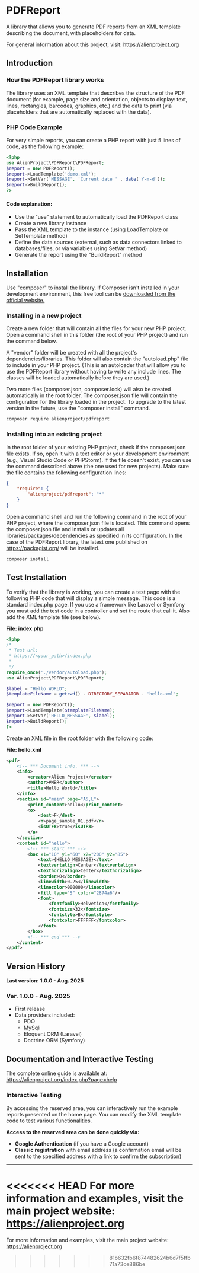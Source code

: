 # PDFReport

A library that allows you to generate PDF reports from an XML template describing the document, with placeholders for data.

For general information about this project, visit: https://alienproject.org

## Introduction

### How the PDFReport library works

The library uses an XML template that describes the structure of the PDF document (for example, page size and orientation, objects to display: text, lines, rectangles, barcodes, graphics, etc.) and the data to print (via placeholders that are automatically replaced with the data).

### PHP Code Example

For very simple reports, you can create a PHP report with just 5 lines of code, as the following example:

```php
<?php
use AlienProject\PDFReport\PDFReport;
$report = new PDFReport();
$report->LoadTemplate('demo.xml');
$report->SetVar('MESSAGE', 'Current date ' . date('Y-m-d'));
$report->BuildReport();
?>
```

#### Code explanation:
- Use the "use" statement to automatically load the PDFReport class
- Create a new library instance
- Pass the XML template to the instance (using LoadTemplate or SetTemplate method)
- Define the data sources (external, such as data connectors linked to databases/files, or via variables using SetVar method)
- Generate the report using the "BuildReport" method

## Installation

Use "composer" to install the library. If Composer isn't installed in your development environment, this free tool can be [downloaded from the official website.](https://getcomposer.org/)

### Installing in a new project

Create a new folder that will contain all the files for your new PHP project. Open a command shell in this folder (the root of your PHP project) and run the command below.

A "vendor" folder will be created with all the project's dependencies/libraries. This folder will also contain the "autoload.php" file to include in your PHP project. (This is an autoloader that will allow you to use the PDFReport library without having to write any include lines. The classes will be loaded automatically before they are used.)

Two more files (composer.json, composer.lock) will also be created automatically in the root folder. The composer.json file will contain the configuration for the library loaded in the project. To upgrade to the latest version in the future, use the "composer install" command.

```bash
composer require alienproject/pdfreport
```

### Installing into an existing project

In the root folder of your existing PHP project, check if the composer.json file exists. If so, open it with a text editor or your development environment (e.g., Visual Studio Code or PHPStorm). If the file doesn't exist, you can use the command described above (the one used for new projects). Make sure the file contains the following configuration lines:

```json
{
    "require": {
        "alienproject/pdfreport": "*"
    }
}
```

Open a command shell and run the following command in the root of your PHP project, where the composer.json file is located. This command opens the composer.json file and installs or updates all libraries/packages/dependencies as specified in its configuration. In the case of the PDFReport library, the latest one published on https://packagist.org/ will be installed.

```bash
composer install
```

## Test Installation

To verify that the library is working, you can create a test page with the following PHP code that will display a simple message. This code is a standard index.php page. If you use a framework like Laravel or Symfony you must add the test code in a controller and set the route that call it. Also add the XML template file (see below).

**File: index.php**
```php
<?php
/*
 * Test url:
 * https://<your_path>/index.php
 *
 */
require_once('./vendor/autoload.php');
use AlienProject\PDFReport\PDFReport;

$label = "Hello WORLD";
$templateFileName = getcwd() . DIRECTORY_SEPARATOR . 'hello.xml';

$report = new PDFReport();
$report->LoadTemplate($templateFileName);
$report->SetVar('HELLO_MESSAGE', $label);
$report->BuildReport();
?>
```

Create an XML file in the root folder with the following code:

**File: hello.xml**
```xml
<pdf>
    <!-- *** Document info. *** -->
    <info>
        <creator>Alien Project</creator>
        <author>#MBR</author>
        <title>Hello World</title>
    </info>
    <section id="main" page="A5,L">
        <print_content>hello</print_content>
        <o>
            <dest>F</dest>
            <n>page_sample_01.pdf</n>
            <isUTF8>true</isUTF8>
        </o>
    </section>
    <content id="hello">
        <!-- *** start *** -->
        <box x1="10" y1="60" x2="200" y2="85">
            <text>{HELLO_MESSAGE}</text>
            <textvertalign>Center</textvertalign>
            <texthorizalign>Center</texthorizalign>
            <border>0</border>
            <linewidth>0.25</linewidth>
            <linecolor>000000</linecolor>
            <fill type="S" color="2874a6"/>
            <font>
                <fontfamily>Helvetica</fontfamily>
                <fontsize>32</fontsize>
                <fontstyle>B</fontstyle>
                <fontcolor>FFFFFF</fontcolor>
            </font>
        </box>
        <!-- *** end *** -->
    </content>
</pdf>
```

## Version History

**Last version: 1.0.0 - Aug. 2025**

### Ver. 1.0.0 - Aug. 2025
- First release
- Data providers included:
  - PDO
  - MySqli
  - Eloquent ORM (Laravel)
  - Doctrine ORM (Symfony)

## Documentation and Interactive Testing

The complete online guide is available at: https://alienproject.org/index.php?page=help

### Interactive Testing

By accessing the reserved area, you can interactively run the example reports presented on the home page. You can modify the XML template code to test various functionalities.

**Access to the reserved area can be done quickly via:**
- **Google Authentication** (if you have a Google account)
- **Classic registration** with email address (a confirmation email will be sent to the specified address with a link to confirm the subscription)

---

<<<<<<< HEAD
For more information and examples, visit the main project website: https://alienproject.org
=======
For more information and examples, visit the main project website: https://alienproject.org
>>>>>>> 81b632fb6f874482624b6d7f5ffb71a73ce886be
